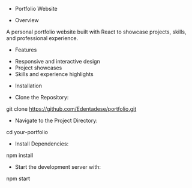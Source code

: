 * Portfolio Website

* Overview

A personal portfolio website built with React to showcase projects, skills, and professional experience.

* Features

- Responsive and interactive design
- Project showcases
- Skills and experience highlights

* Installation

- Clone the Repository:

git clone https://github.com/Edentadese/portfolio.git

- Navigate to the Project Directory:

cd your-portfolio

- Install Dependencies:

npm install

- Start the development server with:

npm start
